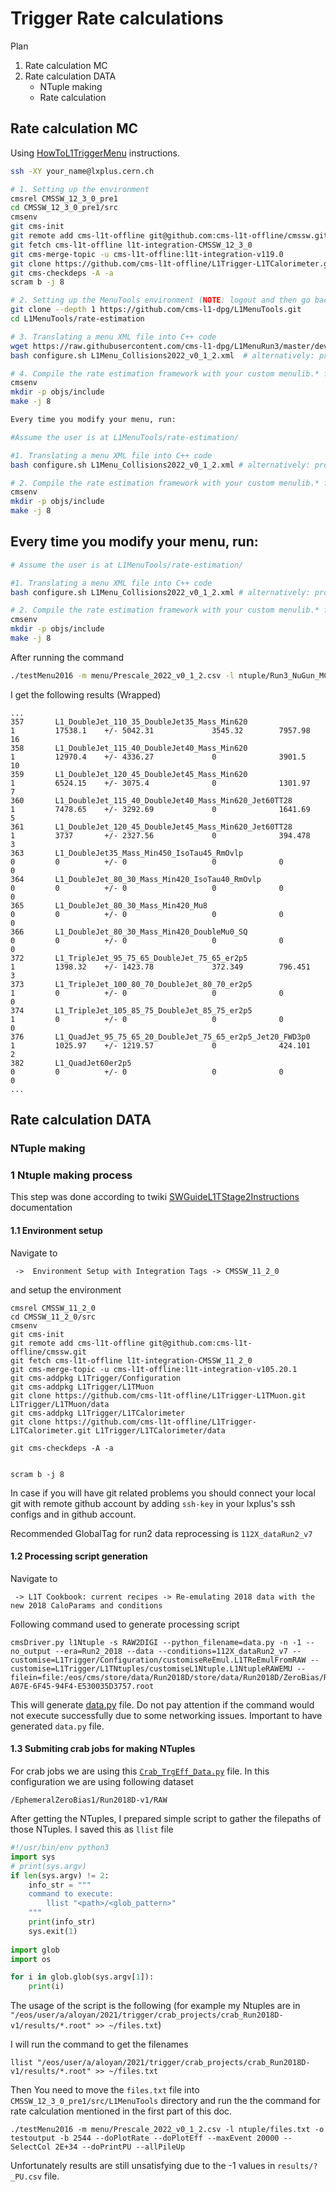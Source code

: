 # Trigger Rate calculations

Plan

1. Rate calculation MC
2. Rate calculation DATA
   - NTuple making
   - Rate calculation
    

## Rate calculation MC

Using [HowToL1TriggerMenu](https://twiki.cern.ch/twiki/bin/viewauth/CMS/HowToL1TriggerMenu#4_2_Set_up_your_system_and_confi)
instructions.

```bash
ssh -XY your_name@lxplus.cern.ch

# 1. Setting up the environment 
cmsrel CMSSW_12_3_0_pre1
cd CMSSW_12_3_0_pre1/src
cmsenv
git cms-init
git remote add cms-l1t-offline git@github.com:cms-l1t-offline/cmssw.git
git fetch cms-l1t-offline l1t-integration-CMSSW_12_3_0
git cms-merge-topic -u cms-l1t-offline:l1t-integration-v119.0
git clone https://github.com/cms-l1t-offline/L1Trigger-L1TCalorimeter.git L1Trigger/L1TCalorimeter/data
git cms-checkdeps -A -a
scram b -j 8

# 2. Setting up the MenuTools environment (NOTE: logout and then go back to CMSSW_12_3_0_pre1/src; no cmsenv)
git clone --depth 1 https://github.com/cms-l1-dpg/L1MenuTools.git
cd L1MenuTools/rate-estimation

# 3. Translating a menu XML file into C++ code
wget https://raw.githubusercontent.com/cms-l1-dpg/L1MenuRun3/master/development/L1Menu_Collisions2022_v0_1_2/L1Menu_Collisions2022_v0_1_2.xml . # alternatively: place your custom menu XML here
bash configure.sh L1Menu_Collisions2022_v0_1_2.xml  # alternatively: provide your custom menu XML

# 4. Compile the rate estimation framework with your custom menulib.* files
cmsenv
mkdir -p objs/include
make -j 8

Every time you modify your menu, run:

#Assume the user is at L1MenuTools/rate-estimation/

#1. Translating a menu XML file into C++ code
bash configure.sh L1Menu_Collisions2022_v0_1_2.xml # alternatively: provide your custom menu XML

# 2. Compile the rate estimation framework with your custom menulib.* files
cmsenv
mkdir -p objs/include
make -j 8
```



##  Every time you modify your menu, run: 

```bash
# Assume the user is at L1MenuTools/rate-estimation/

#1. Translating a menu XML file into C++ code
bash configure.sh L1Menu_Collisions2022_v0_1_2.xml # alternatively: provide your custom menu XML

# 2. Compile the rate estimation framework with your custom menulib.* files
cmsenv
mkdir -p objs/include
make -j 8
```

After running the command
```bash
./testMenu2016 -m menu/Prescale_2022_v0_1_2.csv -l ntuple/Run3_NuGun_MC_ntuples.list -o testoutput -b 2544 --doPlotRate --doPlotEff --maxEvent 20000 --SelectCol 2E+34 --doPrintPU --allPileUp --doReweightingRun3
```

I get the following results (Wrapped)

```text
...
357       L1_DoubleJet_110_35_DoubleJet35_Mass_Min620                     1         17538.1    +/- 5042.31             3545.32        7957.98        16             
358       L1_DoubleJet_115_40_DoubleJet40_Mass_Min620                     1         12970.4    +/- 4336.27             0              3901.5         10             
359       L1_DoubleJet_120_45_DoubleJet45_Mass_Min620                     1         6524.15    +/- 3075.4              0              1301.97        7              
360       L1_DoubleJet_115_40_DoubleJet40_Mass_Min620_Jet60TT28           1         7478.65    +/- 3292.69             0              1641.69        5              
361       L1_DoubleJet_120_45_DoubleJet45_Mass_Min620_Jet60TT28           1         3737       +/- 2327.56             0              394.478        3              
363       L1_DoubleJet35_Mass_Min450_IsoTau45_RmOvlp                      0         0          +/- 0                   0              0              0              
364       L1_DoubleJet_80_30_Mass_Min420_IsoTau40_RmOvlp                  0         0          +/- 0                   0              0              0              
365       L1_DoubleJet_80_30_Mass_Min420_Mu8                              0         0          +/- 0                   0              0              0              
366       L1_DoubleJet_80_30_Mass_Min420_DoubleMu0_SQ                     0         0          +/- 0                   0              0              0              
372       L1_TripleJet_95_75_65_DoubleJet_75_65_er2p5                     1         1398.32    +/- 1423.78             372.349        796.451        3              
373       L1_TripleJet_100_80_70_DoubleJet_80_70_er2p5                    1         0          +/- 0                   0              0              0              
374       L1_TripleJet_105_85_75_DoubleJet_85_75_er2p5                    1         0          +/- 0                   0              0              0              
376       L1_QuadJet_95_75_65_20_DoubleJet_75_65_er2p5_Jet20_FWD3p0       1         1025.97    +/- 1219.57             0              424.101        2              
382       L1_QuadJet60er2p5                                               0         0          +/- 0                   0              0              0              
...
```

## Rate calculation DATA

### NTuple making


### 1 Ntuple making process

This step was done according to twiki [SWGuideL1TStage2Instructions](https://twiki.cern.ch/twiki/bin/view/CMSPublic/SWGuideL1TStage2Instructions) documentation

#### 1.1 Environment setup
Navigate to

	 ->  Environment Setup with Integration Tags -> CMSSW_11_2_0 

and setup the environment

```
cmsrel CMSSW_11_2_0
cd CMSSW_11_2_0/src
cmsenv
git cms-init
git remote add cms-l1t-offline git@github.com:cms-l1t-offline/cmssw.git
git fetch cms-l1t-offline l1t-integration-CMSSW_11_2_0
git cms-merge-topic -u cms-l1t-offline:l1t-integration-v105.20.1
git cms-addpkg L1Trigger/Configuration
git cms-addpkg L1Trigger/L1TMuon
git clone https://github.com/cms-l1t-offline/L1Trigger-L1TMuon.git L1Trigger/L1TMuon/data
git cms-addpkg L1Trigger/L1TCalorimeter
git clone https://github.com/cms-l1t-offline/L1Trigger-L1TCalorimeter.git L1Trigger/L1TCalorimeter/data

git cms-checkdeps -A -a


scram b -j 8

```

In case if you will have git related problems you should connect your local git with remote github account by adding `ssh-key` in your lxplus's ssh configs and in github account.

Recommended GlobalTag for run2 data reprocessing is `112X_dataRun2_v7`


#### 1.2 Processing script generation
Navigate to

	 -> L1T Cookbook: current recipes -> Re-emulating 2018 data with the new 2018 CaloParams and conditions 
	 
Following command used to generate processing script

```
cmsDriver.py l1Ntuple -s RAW2DIGI --python_filename=data.py -n -1 --no_output --era=Run2_2018 --data --conditions=112X_dataRun2_v7 --customise=L1Trigger/Configuration/customiseReEmul.L1TReEmulFromRAW --customise=L1Trigger/L1TNtuples/customiseL1Ntuple.L1NtupleRAWEMU --filein=file:/eos/cms/store/data/Run2018D/store/data/Run2018D/ZeroBias/RAW/v1/000/325/240/00000/4E953DE3-A07E-6F45-94F4-E530035D3757.root
```

This will generate [data.py](./src/data.py) file.
Do not pay attention if the command would not execute successfully due to some networking issues. Important to have generated `data.py` file.

#### 1.3 Submiting crab jobs for making NTuples

For crab jobs we are using this [`Crab_TrgEff_Data.py`](./src/Crab_TrgEff_Data.py) file. 
In this configuration we are using following dataset

`/EphemeralZeroBias1/Run2018D-v1/RAW`

After getting the NTuples, I prepared simple script to gather the filepaths of those NTuples.
I saved this as `llist` file

```python
#!/usr/bin/env python3
import sys
# print(sys.argv)
if len(sys.argv) != 2:
    info_str = """
	command to execute:
		llist "<path>/<glob_pattern>"
    """
    print(info_str)
    sys.exit(1)
    
import glob
import os

for i in glob.glob(sys.argv[1]):
    print(i)

```

The usage of the script is the following (for example my Ntuples are in `"/eos/user/a/aloyan/2021/trigger/crab_projects/crab_Run2018D-v1/results/*.root" >> ~/files.txt`)

I will run the command to get the filenames

`llist "/eos/user/a/aloyan/2021/trigger/crab_projects/crab_Run2018D-v1/results/*.root" >> ~/files.txt`

Then You need to move the `files.txt` file into `CMSSW_12_3_0_pre1/src/L1MenuTools` directory and run the the command 
for rate calculation mentioned in the first part of this doc.

`./testMenu2016 -m menu/Prescale_2022_v0_1_2.csv -l ntuple/files.txt -o testoutput -b 2544 --doPlotRate --doPlotEff --maxEvent 20000 --SelectCol 2E+34 --doPrintPU --allPileUp`


Unfortunately results are still unsatisfying due to the -1 values in `results/?_PU.csv` file.

